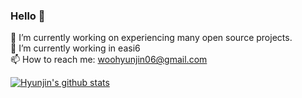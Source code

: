 ### Hello 👋  

🔭 I’m currently working on experiencing many open source projects.  
🌱 I’m currently working in easi6  
📫 How to reach me: woohyunjin06@gmail.com

[![Hyunjin's github stats](https://github-readme-stats.vercel.app/api?username=woohyunjin06&show_icons=true&count_private=true)](https://github.com/anuraghazra/github-readme-stats)

<!--
**woohyunjin06/woohyunjin06** is a ✨ _special_ ✨ repository because its `README.md` (this file) appears on your GitHub profile.

Here are some ideas to get you started:

- 🔭 I’m currently working on ...
- 🌱 I’m currently learning ...
- 👯 I’m looking to collaborate on ...
- 🤔 I’m looking for help with ...
- 💬 Ask me about ...
- 📫 How to reach me: ...
- 😄 Pronouns: ...
- ⚡ Fun fact: ...
-->
